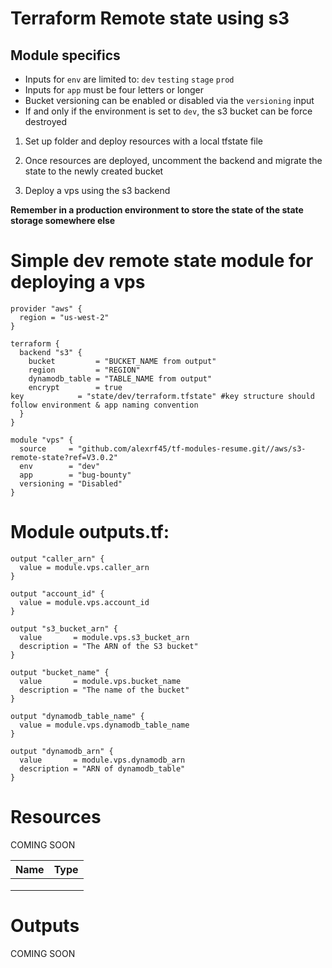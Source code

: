 
# Terraform Remote state using s3

## Module specifics

- Inputs for `env` are limited to: `dev` `testing` `stage` `prod`
- Inputs for `app` must be four letters or longer
- Bucket versioning can be enabled or disabled via the `versioning` input
- If and only if the environment is set to `dev`, the s3 bucket can be force destroyed

1. Set up folder and deploy resources with a local tfstate file

2. Once resources are deployed, uncomment the backend and migrate the state to the newly created bucket

3. Deploy a vps using the s3 backend

**Remember in a production environment to store the state of the state storage somewhere else**



# Simple dev remote state module for deploying a vps

```
provider "aws" {
  region = "us-west-2"
}

terraform {
  backend "s3" {
    bucket         = "BUCKET_NAME from output"
    region         = "REGION"
    dynamodb_table = "TABLE_NAME from output"
    encrypt        = true
key            = "state/dev/terraform.tfstate" #key structure should follow environment & app naming convention
  }
}

module "vps" {
  source     = "github.com/alexrf45/tf-modules-resume.git//aws/s3-remote-state?ref=V3.0.2"
  env        = "dev"
  app        = "bug-bounty"
  versioning = "Disabled"
}
```

# Module outputs.tf:

```
output "caller_arn" {
  value = module.vps.caller_arn
}

output "account_id" {
  value = module.vps.account_id
}

output "s3_bucket_arn" {
  value       = module.vps.s3_bucket_arn
  description = "The ARN of the S3 bucket"
}

output "bucket_name" {
  value       = module.vps.bucket_name
  description = "The name of the bucket"
}

output "dynamodb_table_name" {
  value = module.vps.dynamodb_table_name
}

output "dynamodb_arn" {
  value       = module.vps.dynamodb_arn
  description = "ARN of dynamodb_table"
}

```

# Resources

COMING SOON

| Name | Type |
|---|---|
|   |   |
|   |   |
|   |   |


# Outputs

COMING SOON
